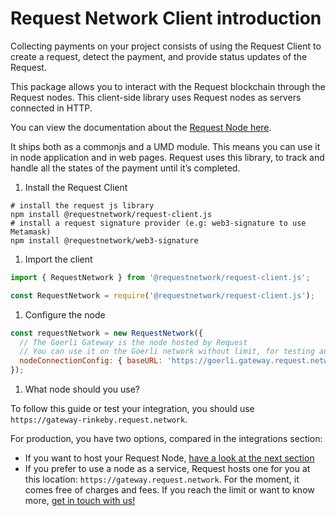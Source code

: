 # Request Network Client introduction

Collecting payments on your project consists of using the Request Client to create a request, detect the payment, and provide status updates of the Request.

This package allows you to interact with the Request blockchain through the Request nodes. This client-side library uses Request nodes as servers connected in HTTP.

You can view the documentation about the [Request Node here](broken-reference).

It ships both as a commonjs and a UMD module. This means you can use it in node application and in web pages. Request uses this library, to track and handle all the states of the payment until it’s completed.

1. Install the Request Client

```shell
# install the request js library
npm install @requestnetwork/request-client.js
# install a request signature provider (e.g: web3-signature to use Metamask)
npm install @requestnetwork/web3-signature
```

1. Import the client

```jsx
import { RequestNetwork } from '@requestnetwork/request-client.js';

const RequestNetwork = require('@requestnetwork/request-client.js');
```

1. Configure the node

```jsx
const requestNetwork = new RequestNetwork({
  // The Goerli Gateway is the node hosted by Request
  // You can use it on the Goerli network without limit, for testing and discovery of the library
  nodeConnectionConfig: { baseURL: 'https://goerli.gateway.request.network/' },
});
```

1. What node should you use?

To follow this guide or test your integration, you should use `https://gateway-rinkeby.request.network`.

For production, you have two options, compared in the integrations section:

* If you want to host your Request Node, [have a look at the next section](broken-reference)
* If you prefer to use a node as a service, Request hosts one for you at this location: `https://gateway.request.network`. For the moment, it comes free of charges and fees. If you reach the limit or want to know more, [get in touch with us!](https://request.network/discord)
